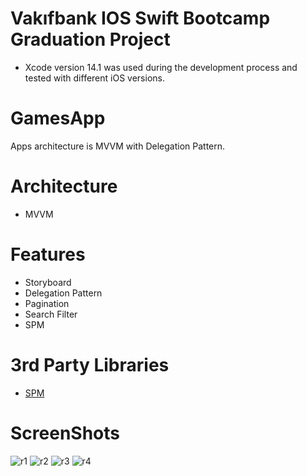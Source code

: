 # Vakıfbank IOS Swift Bootcamp Graduation Project

- Xcode version 14.1 was used during the development process and tested with different iOS versions.

# GamesApp
Apps architecture is MVVM with Delegation Pattern.

# Architecture
- MVVM

# Features
- Storyboard
- Delegation Pattern
- Pagination
- Search Filter
- SPM

# 3rd Party Libraries
- [SPM](https://www.swift.org/package-manager/)

# ScreenShots
![r1](https://user-images.githubusercontent.com/43083994/208317959-1934d0ae-90b9-4a8c-95ae-57b6e3581969.gif)
![r2](https://user-images.githubusercontent.com/43083994/208317995-97668d7a-ea27-4695-8562-3f3452f86a7d.gif)
![r3](https://user-images.githubusercontent.com/43083994/208318108-8f321925-11b7-4b01-b9ea-ce9e1ff1cf31.gif)
![r4](https://user-images.githubusercontent.com/43083994/208318370-1503a995-7200-4aa3-bbb0-ef9447d04dc7.gif)

